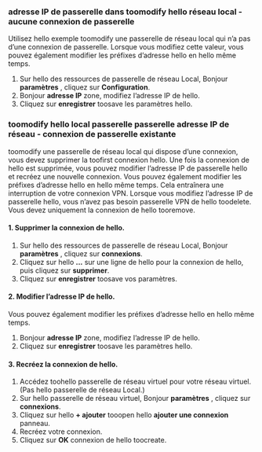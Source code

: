 ### <a name="gwipnoconnection"></a>adresse IP de passerelle dans toomodify hello réseau local - aucune connexion de passerelle

Utilisez hello exemple toomodify une passerelle de réseau local qui n’a pas d’une connexion de passerelle. Lorsque vous modifiez cette valeur, vous pouvez également modifier les préfixes d’adresse hello en hello même temps.

1. Sur hello des ressources de passerelle de réseau Local, Bonjour **paramètres** , cliquez sur **Configuration**.
2. Bonjour **adresse IP** zone, modifiez l’adresse IP de hello.
3. Cliquez sur **enregistrer** toosave les paramètres hello.

### <a name="gwipwithconnection"></a>toomodify hello local passerelle passerelle adresse IP de réseau - connexion de passerelle existante

toomodify une passerelle de réseau local qui dispose d’une connexion, vous devez supprimer la toofirst connexion hello. Une fois la connexion de hello est supprimée, vous pouvez modifier l’adresse IP de passerelle hello et recréez une nouvelle connexion. Vous pouvez également modifier les préfixes d’adresse hello en hello même temps. Cela entraînera une interruption de votre connexion VPN. Lorsque vous modifiez l’adresse IP de passerelle hello, vous n’avez pas besoin passerelle VPN de hello toodelete. Vous devez uniquement la connexion de hello tooremove.
 
#### <a name="1-remove-hello-connection"></a>1. Supprimer la connexion de hello.

1. Sur hello des ressources de passerelle de réseau Local, Bonjour **paramètres** , cliquez sur **connexions**.
2. Cliquez sur hello **...**  sur une ligne de hello pour la connexion de hello, puis cliquez sur **supprimer**.
3. Cliquez sur **enregistrer** toosave vos paramètres.

#### <a name="2-modify-hello-ip-address"></a>2. Modifier l’adresse IP de hello.

Vous pouvez également modifier les préfixes d’adresse hello en hello même temps.

1. Bonjour **adresse IP** zone, modifiez l’adresse IP de hello.
2. Cliquez sur **enregistrer** toosave les paramètres hello.

#### <a name="3-recreate-hello-connection"></a>3. Recréez la connexion de hello.

1. Accédez toohello passerelle de réseau virtuel pour votre réseau virtuel. (Pas hello passerelle de réseau Local.)
2. Sur hello passerelle de réseau virtuel, Bonjour **paramètres** , cliquez sur **connexions**.
3. Cliquez sur hello **+ ajouter** tooopen hello **ajouter une connexion** panneau.
4. Recréez votre connexion.
5. Cliquez sur **OK** connexion de hello toocreate.
